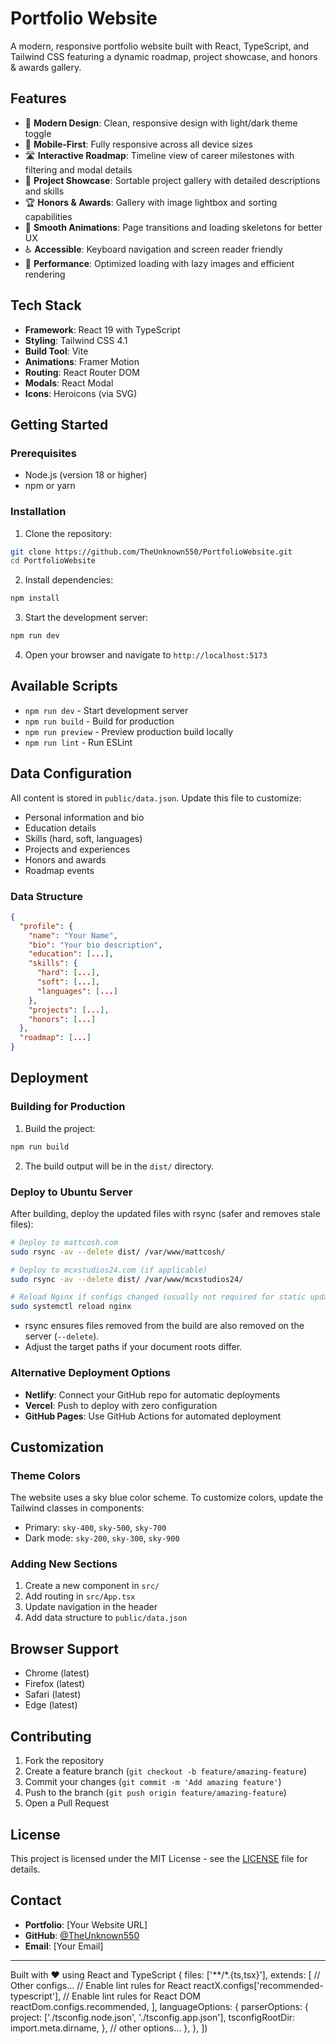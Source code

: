 # Portfolio Website

A modern, responsive portfolio website built with React, TypeScript, and Tailwind CSS featuring a dynamic roadmap, project showcase, and honors & awards gallery.

## Features

- 🌟 **Modern Design**: Clean, responsive design with light/dark theme toggle
- 📱 **Mobile-First**: Fully responsive across all device sizes
- 🛣️ **Interactive Roadmap**: Timeline view of career milestones with filtering and modal details
- 💼 **Project Showcase**: Sortable project gallery with detailed descriptions and skills
- 🏆 **Honors & Awards**: Gallery with image lightbox and sorting capabilities
- 🎨 **Smooth Animations**: Page transitions and loading skeletons for better UX
- ♿ **Accessible**: Keyboard navigation and screen reader friendly
- 🚀 **Performance**: Optimized loading with lazy images and efficient rendering

## Tech Stack

- **Framework**: React 19 with TypeScript
- **Styling**: Tailwind CSS 4.1
- **Build Tool**: Vite
- **Animations**: Framer Motion
- **Routing**: React Router DOM
- **Modals**: React Modal
- **Icons**: Heroicons (via SVG)

## Getting Started

### Prerequisites

- Node.js (version 18 or higher)
- npm or yarn

### Installation

1. Clone the repository:
```bash
git clone https://github.com/TheUnknown550/PortfolioWebsite.git
cd PortfolioWebsite
```

2. Install dependencies:
```bash
npm install
```

3. Start the development server:
```bash
npm run dev
```

4. Open your browser and navigate to `http://localhost:5173`

## Available Scripts

- `npm run dev` - Start development server
- `npm run build` - Build for production
- `npm run preview` - Preview production build locally
- `npm run lint` - Run ESLint

## Data Configuration

All content is stored in `public/data.json`. Update this file to customize:

- Personal information and bio
- Education details
- Skills (hard, soft, languages)
- Projects and experiences
- Honors and awards
- Roadmap events

### Data Structure

```json
{
  "profile": {
    "name": "Your Name",
    "bio": "Your bio description",
    "education": [...],
    "skills": {
      "hard": [...],
      "soft": [...],
      "languages": [...]
    },
    "projects": [...],
    "honors": [...]
  },
  "roadmap": [...]
}
```

## Deployment

### Building for Production

1. Build the project:
```bash
npm run build
```

2. The build output will be in the `dist/` directory.

### Deploy to Ubuntu Server

After building, deploy the updated files with rsync (safer and removes stale files):

```bash
# Deploy to mattcosh.com
sudo rsync -av --delete dist/ /var/www/mattcosh/

# Deploy to mcxstudios24.com (if applicable)
sudo rsync -av --delete dist/ /var/www/mcxstudios24/

# Reload Nginx if configs changed (usually not required for static updates)
sudo systemctl reload nginx
```

- rsync ensures files removed from the build are also removed on the server (`--delete`).
- Adjust the target paths if your document roots differ.

### Alternative Deployment Options

- **Netlify**: Connect your GitHub repo for automatic deployments
- **Vercel**: Push to deploy with zero configuration
- **GitHub Pages**: Use GitHub Actions for automated deployment

## Customization

### Theme Colors

The website uses a sky blue color scheme. To customize colors, update the Tailwind classes in components:

- Primary: `sky-400`, `sky-500`, `sky-700`
- Dark mode: `sky-200`, `sky-300`, `sky-900`

### Adding New Sections

1. Create a new component in `src/`
2. Add routing in `src/App.tsx`
3. Update navigation in the header
4. Add data structure to `public/data.json`

## Browser Support

- Chrome (latest)
- Firefox (latest)
- Safari (latest)
- Edge (latest)

## Contributing

1. Fork the repository
2. Create a feature branch (`git checkout -b feature/amazing-feature`)
3. Commit your changes (`git commit -m 'Add amazing feature'`)
4. Push to the branch (`git push origin feature/amazing-feature`)
5. Open a Pull Request

## License

This project is licensed under the MIT License - see the [LICENSE](LICENSE) file for details.

## Contact

- **Portfolio**: [Your Website URL]
- **GitHub**: [@TheUnknown550](https://github.com/TheUnknown550)
- **Email**: [Your Email]

---

Built with ❤️ using React and TypeScript
  {
    files: ['**/*.{ts,tsx}'],
    extends: [
      // Other configs...
      // Enable lint rules for React
      reactX.configs['recommended-typescript'],
      // Enable lint rules for React DOM
      reactDom.configs.recommended,
    ],
    languageOptions: {
      parserOptions: {
        project: ['./tsconfig.node.json', './tsconfig.app.json'],
        tsconfigRootDir: import.meta.dirname,
      },
      // other options...
    },
  },
])
```
